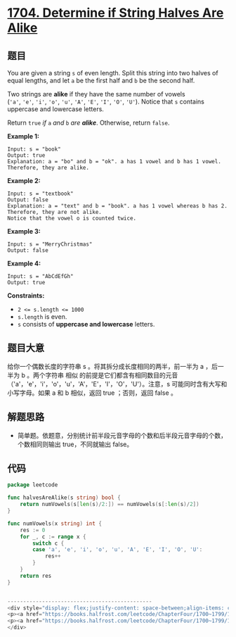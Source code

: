 # [1704. Determine if String Halves Are Alike](https://leetcode.com/problems/determine-if-string-halves-are-alike/)

## 题目

You are given a string `s` of even length. Split this string into two halves of equal lengths, and let `a` be the first half and `b` be the second half.

Two strings are **alike** if they have the same number of vowels (`'a'`, `'e'`, `'i'`, `'o'`, `'u'`, `'A'`, `'E'`, `'I'`, `'O'`, `'U'`). Notice that `s` contains uppercase and lowercase letters.

Return `true` *if* `a` *and* `b` *are **alike***. Otherwise, return `false`.

**Example 1:**

```
Input: s = "book"
Output: true
Explanation: a = "bo" and b = "ok". a has 1 vowel and b has 1 vowel. Therefore, they are alike.
```

**Example 2:**

```
Input: s = "textbook"
Output: false
Explanation: a = "text" and b = "book". a has 1 vowel whereas b has 2. Therefore, they are not alike.
Notice that the vowel o is counted twice.
```

**Example 3:**

```
Input: s = "MerryChristmas"
Output: false
```

**Example 4:**

```
Input: s = "AbCdEfGh"
Output: true
```

**Constraints:**

- `2 <= s.length <= 1000`
- `s.length` is even.
- `s` consists of **uppercase and lowercase** letters.

## 题目大意

给你一个偶数长度的字符串 s 。将其拆分成长度相同的两半，前一半为 a ，后一半为 b 。两个字符串 相似 的前提是它们都含有相同数目的元音（'a'，'e'，'i'，'o'，'u'，'A'，'E'，'I'，'O'，'U'）。注意，s 可能同时含有大写和小写字母。如果 a 和 b 相似，返回 true ；否则，返回 false 。

## 解题思路

- 简单题。依题意，分别统计前半段元音字母的个数和后半段元音字母的个数，个数相同则输出 true，不同就输出 false。

## 代码

```go
package leetcode

func halvesAreAlike(s string) bool {
	return numVowels(s[len(s)/2:]) == numVowels(s[:len(s)/2])
}

func numVowels(x string) int {
	res := 0
	for _, c := range x {
		switch c {
		case 'a', 'e', 'i', 'o', 'u', 'A', 'E', 'I', 'O', 'U':
			res++
		}
	}
	return res
}


----------------------------------------------
<div style="display: flex;justify-content: space-between;align-items: center;">
<p><a href="https://books.halfrost.com/leetcode/ChapterFour/1700~1799/1700.Number-of-Students-Unable-to-Eat-Lunch/">⬅️上一页</a></p>
<p><a href="https://books.halfrost.com/leetcode/ChapterFour/1700~1799/1710.Maximum-Units-on-a-Truck/">下一页➡️</a></p>
</div>
